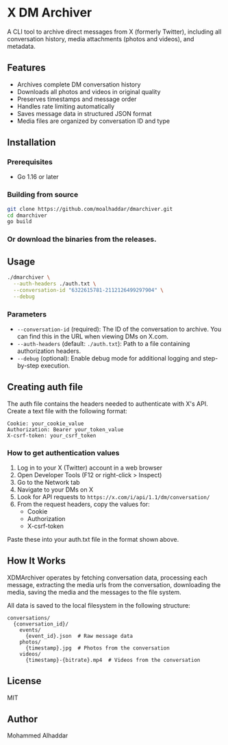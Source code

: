 # X DM Archiver

A CLI tool to archive direct messages from X (formerly Twitter), including all conversation history, media attachments (photos and videos), and metadata.

## Features

- Archives complete DM conversation history
- Downloads all photos and videos in original quality
- Preserves timestamps and message order
- Handles rate limiting automatically
- Saves message data in structured JSON format
- Media files are organized by conversation ID and type

## Installation

### Prerequisites

- Go 1.16 or later

### Building from source

```sh
git clone https://github.com/moalhaddar/dmarchiver.git
cd dmarchiver
go build
```

### Or download the binaries from the releases.

## Usage

```sh
./dmarchiver \
  --auth-headers ./auth.txt \
  --conversation-id "6322615781-2112126499297904" \
  --debug
```

### Parameters

- `--conversation-id` (required): The ID of the conversation to archive. You can find this in the URL when viewing DMs on X.com.
- `--auth-headers` (default: `./auth.txt`): Path to a file containing authorization headers.
- `--debug` (optional): Enable debug mode for additional logging and step-by-step execution.

## Creating auth file

The auth file contains the headers needed to authenticate with X's API. Create a text file with the following format:

```
Cookie: your_cookie_value
Authorization: Bearer your_token_value
X-csrf-token: your_csrf_token
```

### How to get authentication values

1. Log in to your X (Twitter) account in a web browser
2. Open Developer Tools (F12 or right-click > Inspect)
3. Go to the Network tab
4. Navigate to your DMs on X
5. Look for API requests to `https://x.com/i/api/1.1/dm/conversation/` 
6. From the request headers, copy the values for:
   - Cookie
   - Authorization
   - X-csrf-token

Paste these into your auth.txt file in the format shown above.

## How It Works

XDMArchiver operates by fetching conversation data, processing each message, extracting the media urls from the conversation, downloading the media, saving the media and the messages to the file system. 

All data is saved to the local filesystem in the following structure:

```
conversations/
  {conversation_id}/
    events/
      {event_id}.json  # Raw message data
    photos/
      {timestamp}.jpg  # Photos from the conversation
    videos/
      {timestamp}-{bitrate}.mp4  # Videos from the conversation
```
## License

MIT

## Author

Mohammed Alhaddar